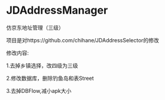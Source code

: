 # JDAddressManager
仿京东地址管理（三级）


项目是对https://github.com/chihane/JDAddressSelector的修改

修改内容:

1.去掉乡镇选择，改四级为三级

2.修改数据库，删除钓鱼岛和表Street

3.去掉DBFlow,减小apk大小

